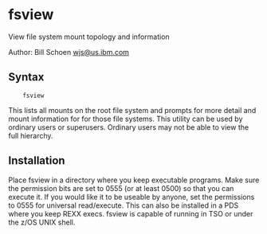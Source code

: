# fsview

View file system mount topology and information

Author: Bill Schoen <wjs@us.ibm.com>

## Syntax

```shell
    fsview
```

This lists all mounts on the root file system and prompts for more detail and mount information for for those file systems.  This utility can be used by ordinary users or superusers.  Ordinary users may not be able to view the full hierarchy.

## Installation

Place fsview in a directory where you keep executable programs.  Make sure the permission bits are set to 0555 (or at least 0500)  so that you can execute it.  If you would like it to be useable by anyone, set the permissions to 0555 for universal read/execute.  This can also be installed in a PDS where you keep REXX execs.  fsview is capable of running in TSO or under the z/OS UNIX shell.

